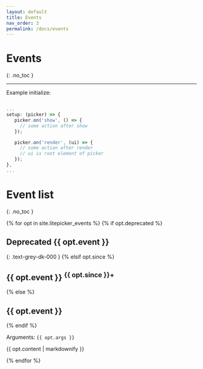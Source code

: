 ```yaml
---
layout: default
title: Events
nav_order: 3
permalink: /docs/events
---
```


# Events
{: .no_toc }

---

Example initialize:

```js

...
setup: (picker) => {
   picker.on('show', () => {
     // some action after show
   });

   picker.on('render', (ui) => {
     // some action after render
     // ui is root element of picker
   });
},
...
```

# Event list
{: .no_toc }

{% for opt in site.litepicker_events %}
{% if opt.deprecated %}
## <span class="label label-red">Deprecated</span> {{ opt.event }} 
{: .text-grey-dk-000 }
{% elsif opt.since %}
## {{ opt.event }} <sup>{{ opt.since }}+</sup>
{% else %}
## {{ opt.event }}
{% endif %}

Arguments: `{{ opt.args }}`

{{ opt.content | markdownify }}

{% endfor %}